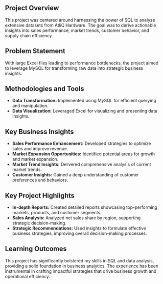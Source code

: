 ## Project Overview

This project was centered around harnessing the power of SQL to analyze extensive datasets from AtliQ Hardware. The goal was to derive actionable insights into sales performance, market trends, customer behavior, and supply chain efficiency.

## Problem Statement

With large Excel files leading to performance bottlenecks, the project aimed to leverage MySQL for transforming raw data into strategic business insights.

## Methodologies and Tools

* **Data Transformation:** Implemented using MySQL for efficient querying and manipulation.
* **Data Visualization:** Leveraged Excel for visualizing and presenting data insights.

## Key Business Insights

* **Sales Performance Enhancement:** Developed strategies to optimize sales and improve revenue.
* **Market Expansion Opportunities:** Identified potential areas for growth and market expansion.
* **Market Trend Insights:** Delivered comprehensive analysis of current market trends.
* **Customer Insights:** Gained a deep understanding of customer preferences and behaviors.

## Key Project Highlights

* **In-depth Reports:** Created detailed reports showcasing top-performing markets, products, and customer segments.
* **Sales Analysis:** Analyzed net sales share by region, supporting strategic decision-making.
* **Strategic Recommendations:** Used insights to formulate effective business strategies, improving overall decision-making processes.

## Learning Outcomes

This project has significantly bolstered my skills in SQL and data analysis, providing a solid foundation in business analytics. The experience has been instrumental in crafting impactful strategies that drive business growth and operational efficiency.
